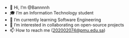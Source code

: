- 👋 Hi, I’m @Bannnnh
- 🎓 I’m an Information Technology student
- 🌱 I’m currently learning Software Engineering
- 💞️ I’m interested in collaborating on open-source projects
- 📫 How to reach me (202002074@pmu.edu.sa)

<!---
Bannnnh/Bannnnh is a ✨ special ✨ repository because its `README.md` (this file) appears on your GitHub profile.
You can click the Preview link to take a look at your changes.
--->

